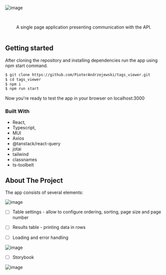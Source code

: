 ![image](https://github.com/PioterAndrzejewski/tags_viewer/assets/109315248/07a35cdb-5790-40cb-b613-ace68fb8d312)

<br />
<div align="center">
  <a href="https://github.com/PioterAndrzejewski/tags_viewer/">
  </a>
  
  <p align="center">
   A single page application presenting communication with the API.
    <br />
    <br />
  </p>
</div>

## Getting started

After cloning the repository and installing dependencies run the app using npm start command. 

  ```sh
  $ git clone https://github.com/PioterAndrzejewski/tags_viewer.git
  $ cd tags_viewer
  $ npm i
  $ npm run start
  ```
Now you're ready to test the app in your browser on localhost:3000

### Built With

- React,
- Typescript,
- MUI
- Axios
- @tanstack/react-query
- jotai
- tailwind
- classnames
- ts-toolbelt

## About The Project

The app consists of several elements:

![image](https://github.com/PioterAndrzejewski/tags_viewer/assets/109315248/13e55b8f-438f-491b-aa56-f61534ecedf3)


- [ ] Table settings - allow to configure ordering, sorting, page size and page number

- [ ] Results table - printing data in rows

- [ ] Loading and error handling

![image](https://github.com/PioterAndrzejewski/tags_viewer/assets/109315248/59020bab-af78-4f37-a4dc-4228a911bf41)
    

- [ ] Storybook

![image](https://github.com/PioterAndrzejewski/tags_viewer/assets/109315248/23af3db8-eb1f-45b8-8cc8-a9fbd11ae898)

